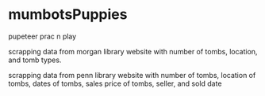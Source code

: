 # mumbotsPuppies
pupeteer prac n play

scrapping data from morgan library website with number of tombs, location, and tomb types.

scrapping data from penn library website with number of tombs, location of tombs, dates of tombs, sales price of tombs, seller, and sold date
